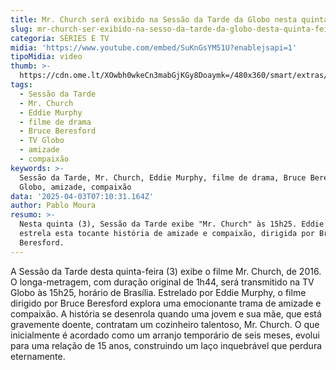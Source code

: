 ```yaml
---
title: Mr. Church será exibido na Sessão da Tarde da Globo nesta quinta-feira
slug: mr-church-ser-exibido-na-sesso-da-tarde-da-globo-desta-quinta-feira
categoria: SÉRIES E TV
midia: 'https://www.youtube.com/embed/SuKnGsYM51U?enablejsapi=1'
tipoMidia: video
thumb: >-
  https://cdn.ome.lt/XOwbh0wkeCn3mabGjKGy8Doaymk=/480x360/smart/extras/conteudos/mrchurch.jpg
tags:
  - Sessão da Tarde
  - Mr. Church
  - Eddie Murphy
  - filme de drama
  - Bruce Beresford
  - TV Globo
  - amizade
  - compaixão
keywords: >-
  Sessão da Tarde, Mr. Church, Eddie Murphy, filme de drama, Bruce Beresford, TV
  Globo, amizade, compaixão
data: '2025-04-03T07:10:31.164Z'
author: Pablo Moura
resumo: >-
  Nesta quinta (3), Sessão da Tarde exibe "Mr. Church" às 15h25. Eddie Murphy
  estrela esta tocante história de amizade e compaixão, dirigida por Bruce
  Beresford.
---
```


A Sessão da Tarde desta quinta-feira (3) exibe o filme Mr. Church, de 2016. O longa-metragem, com duração original de 1h44, será transmitido na TV Globo às 15h25, horário de Brasília. Estrelado por Eddie Murphy, o filme dirigido por Bruce Beresford explora uma emocionante trama de amizade e compaixão. A história se desenrola quando uma jovem e sua mãe, que está gravemente doente, contratam um cozinheiro talentoso, Mr. Church. O que inicialmente é acordado como um arranjo temporário de seis meses, evolui para uma relação de 15 anos, construindo um laço inquebrável que perdura eternamente.
